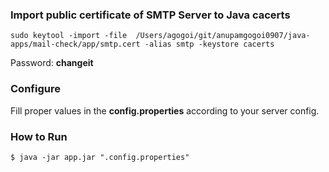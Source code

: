 ### Import public certificate of SMTP Server to Java cacerts
```
sudo keytool -import -file  /Users/agogoi/git/anupamgogoi0907/java-apps/mail-check/app/smtp.cert -alias smtp -keystore cacerts
```
Password: **changeit**

### Configure 
Fill proper values in the **config.properties** according to your server config.

### How to Run
```
$ java -jar app.jar ".config.properties"
```



